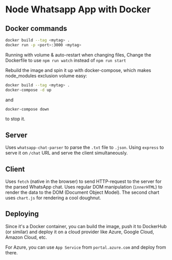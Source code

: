 # Node Whatsapp App with Docker

## Docker commands

```sh
docker build --tag <mytag> .
docker run -p <port>:3000 <mytag>
```

Running with volume & auto-restart when changing files,
Change the Dockerfile to use `npm run watch` instead of `npm run start`

Rebuild the image and spin it up with docker-compose, which makes node_modules exclusion volume easy:

```sh
docker build --tag <mytag> .
docker-compose -d up
```

and

```sh
docker-compose down
```

to stop it.

## Server

Uses `whatsapp-chat-parser` to parse the `.txt` file to `.json`.
Using `express` to serve it on `/chat` URL and serve the client simultaneously.

## Client

Uses `fetch` (native in the browser) to send HTTP-request to the server for the parsed WhatsApp chat.
Uses regular DOM manipulation (`innerHTML`) to render the data to the DOM (Document Object Model).
The second chart uses `chart.js` for rendering a cool doughnut.

## Deploying

Since it's a Docker container, you can build the image, push it to DockerHub (or similar) and deploy it on a cloud provider like Azure, Google Cloud, Amazon Cloud, etc.

For Azure, you can use `App Service` from `portal.azure.com` and deploy from there.
